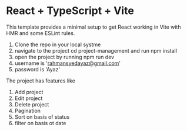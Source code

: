 # React + TypeScript + Vite

This template provides a minimal setup to get React working in Vite with HMR and some ESLint rules.

1) Clone the repo in your local systme
2) navigate to the project cd project-management and run npm install
3) open the project by running npm run dev
4) username is 'rahmansyedayaz@gmail.com'
5) password is 'Ayaz'

The project has features like
1) Add project
2) Edit project
3) Delete project
4) Pagination
5) Sort on basis of status
6) filter on basis ot date 
